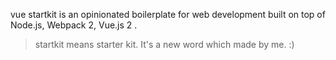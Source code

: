vue startkit is an opinionated boilerplate for web development built on top of Node.js, Webpack 2, Vue.js 2 .

> startkit means starter kit. It's a new word which made by me. :)
